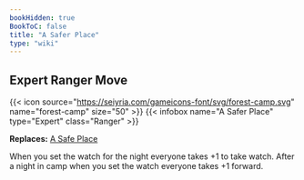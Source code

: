 ```yaml
---
bookHidden: true
BookToC: false
title: "A Safer Place"
type: "wiki"
---
```

## Expert Ranger Move
{{< icon source="https://seiyria.com/gameicons-font/svg/forest-camp.svg" name="forest-camp" size="50" >}}
{{< infobox name="A Safer Place" type="Expert" class="Ranger" >}}

**Replaces:** [A Safe Place](/a-safe-place/)

When you set the watch for the night everyone takes +1 to take watch. After a night in camp when you set the watch everyone takes +1 forward.